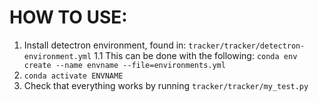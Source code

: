 # HOW TO USE:
1. Install detectron environment, found in: `tracker/tracker/detectron-environment.yml`
1.1 This can be done with the following: `conda env create --name envname --file=environments.yml`
2. `conda activate ENVNAME`
3. Check that everything works by running `tracker/tracker/my_test.py`